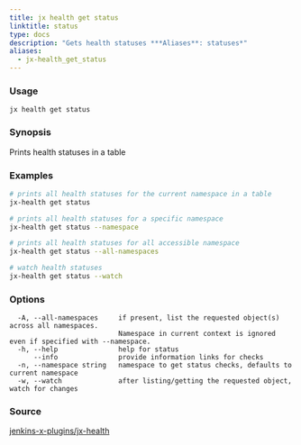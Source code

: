 ```yaml
---
title: jx health get status
linktitle: status
type: docs
description: "Gets health statuses ***Aliases**: statuses*"
aliases:
  - jx-health_get_status
---
```


### Usage

```
jx health get status
```

### Synopsis

Prints health statuses in a table

### Examples

  ```bash
  # prints all health statuses for the current namespace in a table
  jx-health get status
  
  # prints all health statuses for a specific namespace
  jx-health get status --namespace
  
  # prints all health statuses for all accessible namespace
  jx-health get status --all-namespaces
  
  # watch health statuses
  jx-health get status --watch

  ```

### Options

```
  -A, --all-namespaces     if present, list the requested object(s) across all namespaces.
                           Namespace in current context is ignored even if specified with --namespace.
  -h, --help               help for status
      --info               provide information links for checks
  -n, --namespace string   namespace to get status checks, defaults to current namespace
  -w, --watch              after listing/getting the requested object, watch for changes
```

### Source

[jenkins-x-plugins/jx-health](https://github.com/jenkins-x-plugins/jx-health)
